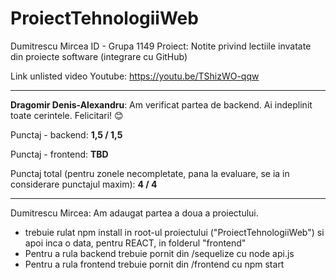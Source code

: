# ProiectTehnologiiWeb
Dumitrescu Mircea ID - Grupa	1149
Proiect:
Notite privind lectiile invatate din proiecte software (integrare cu GitHub)

Link unlisted video Youtube:
https://youtu.be/TShizWO-qqw

<hr>

**Dragomir Denis-Alexandru**: Am verificat partea de backend. Ai indeplinit toate cerintele. Felicitari! 😊

Punctaj - backend: **1,5 / 1,5**

Punctaj - frontend: **TBD**

Punctaj total (pentru zonele necompletate, pana la evaluare, se ia in considerare punctajul maxim): **4 / 4**

<hr>

Dumitrescu Mircea: Am adaugat partea a doua a proiectului.

- trebuie rulat npm install in root-ul proiectului ("ProiectTehnologiiWeb") si apoi inca o data, pentru REACT, in folderul "frontend"
- Pentru a rula backend trebuie pornit din /sequelize cu node api.js 
- Pentru a rula frontend trebuie pornit din /frontend cu npm start


